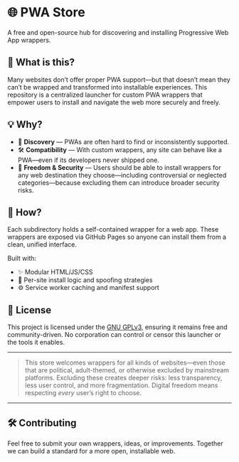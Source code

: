 # 🌐 PWA Store

A free and open-source hub for discovering and installing Progressive Web App wrappers.

## 🎯 What is this?

Many websites don’t offer proper PWA support—but that doesn’t mean they can’t be wrapped and transformed into installable experiences. This repository is a centralized launcher for custom PWA wrappers that empower users to install and navigate the web more securely and freely.

## 💡 Why?

- 🧩 **Discovery** — PWAs are often hard to find or inconsistently supported.
- 🛠️ **Compatibility** — With custom wrappers, any site can behave like a PWA—even if its developers never shipped one.
- 🗽 **Freedom & Security** — Users should be able to install wrappers for any web destination they choose—including controversial or neglected categories—because excluding them can introduce broader security risks.

## 🚀 How?

Each subdirectory holds a self-contained wrapper for a web app. These wrappers are exposed via GitHub Pages so anyone can install them from a clean, unified interface.

Built with:
- ✨ Modular HTML/JS/CSS
- 🔧 Per-site install logic and spoofing strategies
- ⚙️ Service worker caching and manifest support

## 📖 License

This project is licensed under the [GNU GPLv3](https://www.gnu.org/licenses/gpl-3.0.en.html), ensuring it remains free and community-driven. No corporation can control or censor this launcher or the tools it enables.

---

> This store welcomes wrappers for all kinds of websites—even those that are political, adult-themed, or otherwise excluded by mainstream platforms. Excluding these creates deeper risks: less transparency, less user control, and more fragmentation. Digital freedom means respecting _every_ user’s right to choose.

---

## 🛠 Contributing

Feel free to submit your own wrappers, ideas, or improvements. Together we can build a standard for a more open, installable web.



